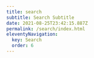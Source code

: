 ```yaml
---
title: search
subtitle: Search Subtitle
date: 2021-08-25T23:42:15.887Z
permalink: /search/index.html
eleventyNavigation:
  key: Search
  order: 6
---
```

<div id="search"></div>